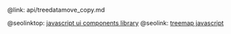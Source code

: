 @link: api/treedatamove_copy.md

@seolinktop: [javascript ui components library](https://webix.com)
@seolink: [treemap javascript](https://webix.com/widget/treemap/)